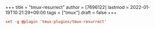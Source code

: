 +++
title = "tmux-resurrect"
author = [7696122]
lastmod = 2022-01-19T10:21:29+09:00
tags = ["tmux"]
draft = false
+++

```conf
set -g @plugin 'tmux-plugins/tmux-resurrect'
```
